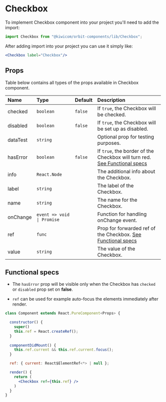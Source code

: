 # Checkbox
To implement Checkbox component into your project you'll need to add the import:
```jsx
import Checkbox from "@kiwicom/orbit-components/lib/Checkbox";
```
After adding import into your project you can use it simply like:
```jsx
<Checkbox label="Checkbox"/>
```
## Props
Table below contains all types of the props available in Checkbox component.

| Name         | Type                         | Default | Description                      |
| :-------     | :--------------------------- | :------ | :------------------------------- |
| checked      | `boolean`                    | `false` | If `true`, the Checkbox will be checked.
| disabled     | `boolean`                    | `false` | If `true`, the Checkbox will be set up as disabled.
| dataTest     | `string`                     |         | Optional prop for testing purposes.
| hasError     | `boolean`                    | `false` | If `true`, the border of the Checkbox will turn red. [See Functional specs](#functional-specs)
| info         | `React.Node`                 |         | The additional info about the Checkbox.
| label        | `string`                     |         | The label of the Checkbox.
| name         | `string`                     |         | The name for the Checkbox.
| onChange     | `event => void \| Promise`   |         | Function for handling onChange event.
| ref          | `func`                       |         | Prop for forwarded ref of the Checkbox. [See Functional specs](#functional-specs)
| value        | `string`                     |         | The value of the Checkbox.

## Functional specs
* The `hasError` prop will be visible only when the Checkbox has `checked` or `disabled` prop set on **false**.

* `ref` can be used for example auto-focus the elements immediately after render.
```jsx
class Component extends React.PureComponent<Props> {

  constructor() {
    super()
    this.ref = React.createRef();
  }
  
  componentDidMount() {
    this.ref.current && this.ref.current.focus();
  }

  ref: { current: React$ElementRef<*> | null };

  render() {
    return (
      <Checkbox ref={this.ref} />
    )
  }
}
```
